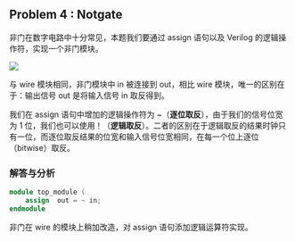 ## **Problem 4 :** Notgate

非门在数字电路中十分常见，本题我们要通过 assign 语句以及 Verilog 的逻辑操作符，实现一个非门模块。

![](https://pic4.zhimg.com/80/v2-c79c8e3a59dfcf46ffddb1e353f4ace3_720w.jpg)

与 wire 模块相同，非门模块中 in 被连接到 out，相比 wire 模块，唯一的区别在于：输出信号 out 是将输入信号 in 取反得到。

我们在 assign 语句中增加的逻辑操作符为 ~（**逐位取反**），由于我们的信号位宽为 1 位，我们也可以使用！（**逻辑取反**）。二者的区别在于逻辑取反的结果时钟只有一位，而逐位取反结果的位宽和输入信号位宽相同，在每一个位上逐位（bitwise）取反。

### **解答与分析**

```Verilog
module top_module (
	assign	out = ~ in;
endmodule
```

非门在 wire 的模块上稍加改造，对 assign 语句添加逻辑运算符实现。



